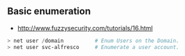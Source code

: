 ## Basic enumeration
* http://www.fuzzysecurity.com/tutorials/16.html

```powershell
> net user /domain			# Enum Users on the Domain.
> net user svc-alfresco		# Enumerate a user account.
```